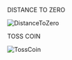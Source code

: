 
DISTANCE TO ZERO


![DistanceToZero](https://user-images.githubusercontent.com/44917179/207763215-2c1f3802-d041-4b08-85a4-2daeb2306e10.png)



TOSS COIN


![TossCoin](https://user-images.githubusercontent.com/44917179/207763262-28867d57-5f06-4c80-a0f4-56aa6d1e5fbe.png)
